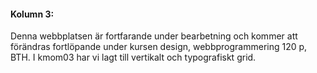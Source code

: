 #### Kolumn 3:

Denna webbplatsen är fortfarande under bearbetning och kommer att förändras fortlöpande under kursen design, webbprogrammering 120 p, BTH. I kmom03 har vi lagt till vertikalt och typografiskt grid.
